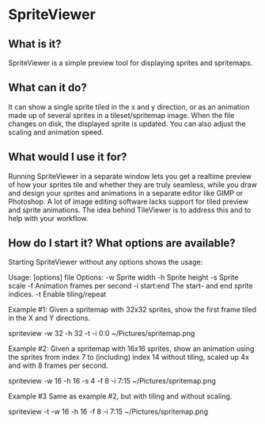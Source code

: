 # SpriteViewer

## What is it?
SpriteViewer is a simple preview tool for displaying sprites and spritemaps.

## What can it do?
It can show a single sprite tiled in the x and y direction, or as
an animation made up of several sprites in a tileset/spritemap image. When the file changes
on disk, the displayed sprite is updated. You can also adjust the scaling and animation speed.

## What would I use it for?
Running SpriteViewer in a separate window lets you get a realtime preview
of how your sprites tile and whether they are truly seamless, while you draw
and design your sprites and animations in a separate editor like GIMP or Photoshop.
A lot of image editing software lacks support for tiled preview and sprite animations.
The idea behind TileViewer is to address this and to help with your workflow.

## How do I start it? What options are available?
Starting SpriteViewer without any options shows the usage:

Usage:  [options] file
Options:
  -w <width>          Sprite width
  -h <height>         Sprite height
  -s <scale>          Sprite scale
  -f <fps>            Animation frames per second
  -i start:end        The start- and end sprite indices.
  -t                  Enable tiling/repeat

Example #1: Given a spritemap with 32x32 sprites, show the first frame tiled in the X and Y directions.

spriteview -w 32 -h 32 -t -i 0:0 ~/Pictures/spritemap.png

Example #2: Given a spritemap with 16x16 sprites, show an animation using the sprites from index 7 to (including) index 14 without tiling, scaled up 4x and with 8 frames per second.

spriteview -w 16 -h 16 -s 4 -f 8 -i 7:15 ~/Pictures/spritemap.png

Example #3 Same as example #2, but with tiling and without scaling.

spriteview -t -w 16 -h 16 -f 8 -i 7:15 ~/Pictures/spritemap.png


